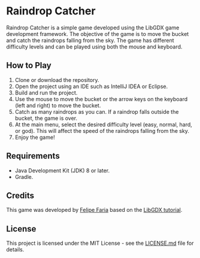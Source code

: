 # Raindrop Catcher

Raindrop Catcher is a simple game developed using the LibGDX game development framework. The objective of the game is to move the bucket and catch the raindrops falling from the sky. The game has different difficulty levels and can be played using both the mouse and keyboard.

## How to Play

1. Clone or download the repository.
2. Open the project using an IDE such as IntelliJ IDEA or Eclipse.
3. Build and run the project.
4. Use the mouse to move the bucket or the arrow keys on the keyboard (left and right) to move the bucket.
5. Catch as many raindrops as you can. If a raindrop falls outside the bucket, the game is over.
6. At the main menu, select the desired difficulty level (easy, normal, hard, or god). This will affect the speed of the raindrops falling from the sky.
7. Enjoy the game!

## Requirements

- Java Development Kit (JDK) 8 or later.
- Gradle.

## Credits

This game was developed by [Felipe Faria](https://github.com/disparter) based on the [LibGDX tutorial](https://github.com/libgdx/libgdx/wiki/A-simple-game).

## License

This project is licensed under the MIT License - see the [LICENSE.md](LICENSE.md) file for details.